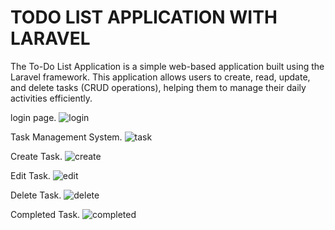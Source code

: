 <h1>TODO LIST APPLICATION WITH LARAVEL</h1>
<p >The To-Do List Application is a simple web-based application built using the Laravel framework. This application allows users to create, read, update, and delete tasks (CRUD operations), helping them to manage their daily activities efficiently.
</p>

login page.
![login](https://github.com/amirthag/TodoList/assets/122242375/cd822c3e-26c5-4d94-b4ac-89e0d0190604)

Task Management System.
![task](https://github.com/amirthag/TodoList/assets/122242375/5d899dab-e64e-4ac6-ad91-5c03bffc9021)

Create Task.
![create](https://github.com/amirthag/TodoList/assets/122242375/245b2b38-c3dd-49df-8bf1-2c208824894a)

Edit Task.
![edit](https://github.com/amirthag/TodoList/assets/122242375/e86dba39-bca0-4a31-8fe3-f0e1047aca76)

Delete Task.
![delete](https://github.com/amirthag/TodoList/assets/122242375/e77e37e3-cb7d-4977-a5d8-d2fb244f0530)

Completed Task.
![completed](https://github.com/amirthag/TodoList/assets/122242375/5ec11fab-320c-4f9e-b1df-893ce9f503ba)

